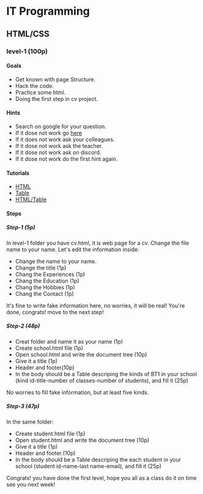 # IT Programming

## HTML/CSS

### level-1 (100p)


#### Goals
- Get known with page Structure.
- Hack the code.
- Practice some html.
- Doing the first step in cv project.

#### Hints
- Search on google for your question.
- If it dose not work go [here](https://www.google.com)
- If it does not work ask your colleagues.
- If it dose not work ask the teacher.
- If it dose not work ask on discord.
- If it dose not work do the first hint again.

#### Tutorials
- [HTML](https://www.w3schools.com/html/html_elements.asp)
- [Table](https://www.w3schools.com/html/html_tables.asp)
- [HTML/Table](https://www.freecodecamp.org/learn/)

#### Steps

##### Step-1 (5p)
In level-1 folder you have cv.html, it is web page for a cv.
Change the file name to your name.
Let's edit the information inside:
- Change the name to your name.
- Change the title (1p)
- Chang the Experiences (1p)
- Chang the Education (1p)
- Chang the Hobbies (1p)
- Chang the Contact (1p)

It's fine to write fake information here, no worries, it will be real!
You're done, congrats! move to the next step!

##### Step-2 (48p)
- Creat folder and name it as your name (1p)
- Create school.html file (1p)
- Open school.html and write the document tree (10p)
- Give it a title (1p)
- Header and footer(10p)
- In the body should be a Table descriping the kinds of BT1 in your school (kind id-title-number of classes-number of 	       students), and fill it (25p)

No worries to fill fake information, but at least five kinds.

##### Step-3 (47p)
In the same folder:
- Create student.html file (1p)
- Open student.html and write the document tree (10p)
- Give it a title (1p)
- Header and footer.(10p)
- In the body should be a Table descriping the each student in your school (student id-name-last name-email), and fill it       (25p)

Congrats! you have done the first level, hope you all as a class do it on time see you next week!


	

